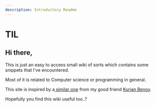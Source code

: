 ```yaml
---
description: Introductory Readme
---
```


# TIL

## Hi there,



This is just an easy to access small wiki of sorts which contains some snippets that I've encountered.

Most of it is related to Computer science or programming in general.



This site is inspired by a[ similar one](https://til.kurianbenoy.com/) from my good friend [Kurian Benoy](https://kurianbenoy.com/).



Hopefully you find this wiki useful too..?&#x20;
